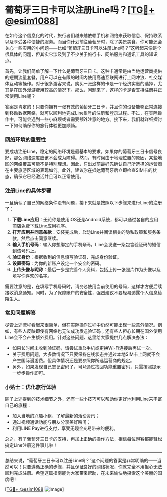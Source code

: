# 葡萄牙三日卡可以注册Line吗？[[TG💪+ @esim1088](https://t.me/s/esim1088)]

在如今这个信息化的时代，旅行者们越来越依赖手机和网络来获取信息、保持联系以及享受各种便捷的服务。而当你计划前往葡萄牙时，除了美景美食，你可能还会关心一些实用的小问题——比如“葡萄牙三日卡可以注册Line吗？”这听起来像是个很具体的问题，但其实它涉及到了不少关于旅行卡、网络服务和通讯工具的知识点。

首先，让我们简单了解一下什么是葡萄牙三日卡。这种卡通常是由当地运营商提供的短期流量套餐，用户可以在有限的时间内使用高速互联网进行上网冲浪、社交媒体互动等操作。对于很多游客来说，购买一张这样的卡是一个经济实惠的选择，尤其是在国外漫游费用较高的情况下。那么，问题来了，这样的卡是否支持注册并正常使用Line呢？

答案是肯定的！只要你拥有一张有效的葡萄牙三日卡，并且你的设备能够正常连接到移动数据网络，就可以顺利地完成Line账号的注册和登录过程。不过，在实际操作中，可能会遇到一些小麻烦或者需要额外注意的地方。接下来，我们就详细探讨一下如何确保你的旅行体验更加顺畅。

### 网络环境的重要性

要成功注册Line，稳定的网络环境是最基本的要求。如果你的葡萄牙三日卡信号良好，那么网络速度应该不会成为障碍。然而，有时候由于地理位置的原因，某些地区的网络覆盖可能不是特别理想。因此，在出发前最好先确认自己所选择的运营商在主要旅游区域的表现如何。此外，建议你在抵达葡萄牙后立即检查SIM卡的状态，确保它已经激活并且可以正常使用。

### 注册Line的具体步骤

一旦确认了自己的网络条件没有问题，接下来就是按照以下步骤来进行Line的注册了：

1. **下载Line应用**：无论你是使用iOS还是Android系统，都可以通过各自的应用商店免费下载Line应用程序。
2. **打开应用并同意条款**：安装完成后，启动Line并阅读相关的隐私政策和服务条款，然后点击同意继续。
3. **输入手机号码**：输入你想绑定的手机号码，Line会发送一条包含验证码的短信到该号码上。
4. **验证身份**：根据收到的信息填写验证码，完成身份验证。
5. **设置密码**：为你的新账户设定一个安全的密码。
6. **上传头像与昵称**：最后一步是完善个人资料，包括上传一张照片作为头像以及填写你喜欢的名字。

需要注意的是，在填写手机号码时，请务必使用当前使用的号码，这样才方便后续接收消息通知。同时，为了保障账户的安全性，强烈建议不要轻易透露个人信息给陌生人。

### 常见问题解答

尽管上述流程看起来很简单，但在实际操作过程中仍然可能出现一些意外情况。例如，有些人反映即使有网络也无法成功发送验证码；还有些人担心长期在国外使用Line会不会产生额外费用。针对这些问题，这里给大家提供几点解决办法：

- 如果长时间未收到验证码，请尝试重启手机或更换Wi-Fi连接后再试一次。
- 关于费用问题，大多数情况下只要保持在线状态并通过本地SIM卡上网就不会产生国际漫游费。但具体情况还是要参照你所选运营商的规定。
- 另外，如果发现自己忘记密码了，可以通过找回功能重置密码，只需按照提示一步步操作即可。

### 小贴士：优化旅行体验

除了上述提到的技术细节之外，还有一些小技巧可以帮助你更好地利用Line来丰富自己的旅程：

- 加入当地的兴趣小组，了解最新的活动资讯；
- 通过视频通话功能与朋友分享美好瞬间；
- 利用LINE Pay进行支付，享受无现金交易带来的便利。

总之，有了葡萄牙三日卡的支持，再加上正确的操作方法，相信每位游客都能轻松搞定Line注册这件事儿啦！

---

总结来说，“葡萄牙三日卡可以注册Line吗？”这个问题的答案是非常明确的——当然可以！只要遵循正确的步骤，并且保证良好的网络状况，你就完全不用担心无法顺利完成注册。希望这篇指南能为大家带来帮助，在未来愉快地探索这个美丽的国度吧！

[[TG💪+ @esim1088](https://t.me/s/esim1088) ![Image](https://i.postimg.cc/4NQfJmqS/Snipaste-2025-05-13-00-14-12.png)]
